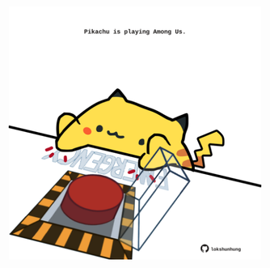 <!-- built at 26/11/2023, 22:00:55 UTC -->
<p align="center">
  <img width="500" height="500" src="./ReadmeImage.svg">
</p>
